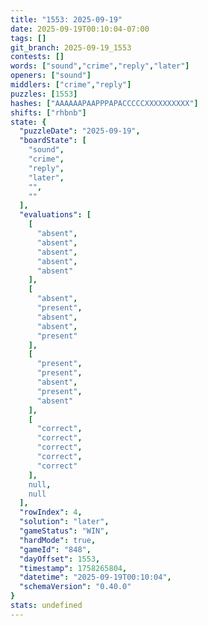 ```yaml
---
title: "1553: 2025-09-19"
date: 2025-09-19T00:10:04-07:00
tags: []
git_branch: 2025-09-19_1553
contests: []
words: ["sound","crime","reply","later"]
openers: ["sound"]
middlers: ["crime","reply"]
puzzles: [1553]
hashes: ["AAAAAAPAAPPPAPACCCCCXXXXXXXXXX"]
shifts: ["rhbnb"]
state: {
  "puzzleDate": "2025-09-19",
  "boardState": [
    "sound",
    "crime",
    "reply",
    "later",
    "",
    ""
  ],
  "evaluations": [
    [
      "absent",
      "absent",
      "absent",
      "absent",
      "absent"
    ],
    [
      "absent",
      "present",
      "absent",
      "absent",
      "present"
    ],
    [
      "present",
      "present",
      "absent",
      "present",
      "absent"
    ],
    [
      "correct",
      "correct",
      "correct",
      "correct",
      "correct"
    ],
    null,
    null
  ],
  "rowIndex": 4,
  "solution": "later",
  "gameStatus": "WIN",
  "hardMode": true,
  "gameId": "848",
  "dayOffset": 1553,
  "timestamp": 1758265804,
  "datetime": "2025-09-19T00:10:04",
  "schemaVersion": "0.40.0"
}
stats: undefined
---
```

<!-- more -->
